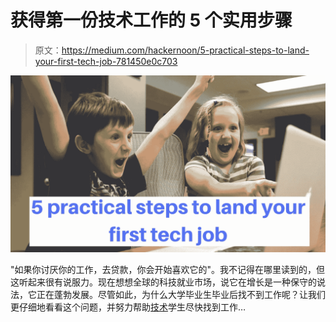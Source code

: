 # 获得第一份技术工作的 5 个实用步骤

> 原文：<https://medium.com/hackernoon/5-practical-steps-to-land-your-first-tech-job-781450e0c703>

![](img/65c6e95df43d335d65cd64b600cdad20.png)

"如果你讨厌你的工作，去贷款，你会开始喜欢它的"。我不记得在哪里读到的，但这听起来很有说服力。现在想想全球的科技就业市场，说它在增长是一种保守的说法，它正在蓬勃发展。尽管如此，为什么大学毕业生毕业后找不到工作呢？让我们更仔细地看看这个问题，并努力帮助[技术](https://hackernoon.com/tagged/technology)学生尽快找到工作…